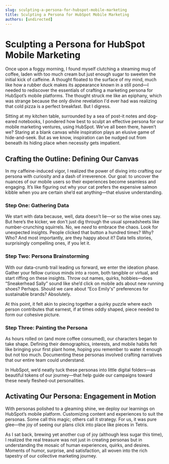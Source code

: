 ```yaml
---
slug: sculpting-a-persona-for-hubspot-mobile-marketing
title: Sculpting a Persona for HubSpot Mobile Marketing
authors: [undirected]
---
```


# Sculpting a Persona for HubSpot Mobile Marketing

Once upon a foggy morning, I found myself clutching a steaming mug of coffee, laden with too much cream but just enough sugar to sweeten the initial kick of caffeine. A thought floated to the surface of my mind, much like how a rubber duck makes its appearance known in a still pond—I needed to rediscover the essentials of crafting a marketing persona for HubSpot’s mobile platforms. The thought struck me like an epiphany, which was strange because the only divine revelation I'd ever had was realizing that cold pizza is a perfect breakfast. But I digress. 

Sitting at my kitchen table, surrounded by a sea of post-it notes and dog-eared notebooks, I pondered how best to sculpt an effective persona for our mobile marketing ventures, using HubSpot. We’ve all been there, haven’t we? Staring at a blank canvas while inspiration plays an elusive game of hide-and-seek. But as we know, inspiration can be nudged out from beneath its hiding place when necessity gets impatient.

## Crafting the Outline: Defining Our Canvas

In my caffeine-induced vigor, I realized the power of diving into crafting our persona with curiosity and a dash of irreverence. Our goal: to uncover the nuances of our mobile users so their experiences become seamless and engaging. It’s like figuring out why your cat prefers the expensive salmon kibble when you are certain she’d eat anything—that elusive understanding.

### Step One: Gathering Data 

We start with data because, well, data doesn’t lie—or so the wise ones say. But here’s the kicker, we don't just dig through the usual spreadsheets like number-crunching squirrels. No, we *need* to embrace the chaos. Look for unexpected insights. People clicked that button a hundred times? Why? Who? And most importantly, are they happy about it? Data tells stories, surprisingly compelling ones, if you let it.

### Step Two: Persona Brainstorming 

With our data-crumb trail leading us forward, we enter the ideation phase. Gather your fellow curious minds into a room, both tangible or virtual, and start riffing on these insights. Throw out names, quirks, hobbies—does “Sneakerhead Sally” sound like she’d click on mobile ads about new running shoes? Perhaps. Should we care about “Eco Emily's” preferences for sustainable brands? Absolutely.

At this point, it felt akin to piecing together a quirky puzzle where each person contributes that earnest, if at times oddly shaped, piece needed to form our cohesive picture.

### Step Three: Painting the Persona

As hours rolled on (and more coffee consumed), our characters began to take shape. Defining their demographics, interests, and mobile habits felt like bringing your first plant home, hoping you remember to water it enough but not too much. Documenting these personas involved crafting narratives that our entire team could understand.

In HubSpot, we’d neatly tuck these personas into little digital folders—as beautiful tokens of our journey—that help guide our campaigns toward these newly fleshed-out personalities.

## Activating Our Persona: Engagement in Motion

With personas polished to a gleaming shine, we deploy our learnings on HubSpot’s mobile platform. Customizing content and experiences to suit the personas. Some call this magic; others call it strategy. For us, it was pure glee—the joy of seeing our plans click into place like pieces in Tetris.

As I sat back, brewing yet another cup of joy (although less sugar this time), I realized the real treasure was not just in creating personas but in understanding the mosaic of human experiences, quirks, and desires. Moments of humor, surprise, and satisfaction, all woven into the rich tapestry of our collective marketing journey.